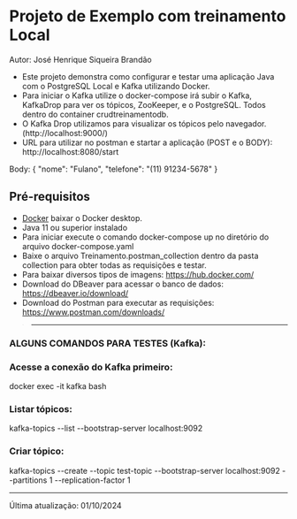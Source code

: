 # Projeto de Exemplo com treinamento Local

Autor: José Henrique Siqueira Brandão

- Este projeto demonstra como configurar e testar uma aplicação Java com o PostgreSQL Local e Kafka utilizando Docker. 
- Para iniciar o Kafka utilize o docker-compose irá subir o Kafka, KafkaDrop para ver os tópicos, ZooKeeper, e o PostgreSQL. Todos dentro do container crudtreinamentodb.
- O Kafka Drop utilizamos para visualizar os tópicos pelo navegador. (http://localhost:9000/)
- URL para utilizar no postman e startar a aplicação (POST e o BODY): http://localhost:8080/start

Body:
  {
    "nome": "Fulano",
    "telefone": "(11) 91234-5678"
  }

## Pré-requisitos

- [Docker](https://docs.docker.com/get-docker/) baixar o Docker desktop.
- Java 11 ou superior instalado
- Para iniciar execute o comando docker-compose up no diretório do arquivo docker-compose.yaml
- Baixe o arquivo Treinamento.postman_collection dentro da pasta collection para obter todas as requisições e testar.
- Para baixar diversos tipos de imagens: https://hub.docker.com/
- Download do DBeaver para acessar o banco de dados: https://dbeaver.io/download/
- Download do Postman para executar as requisições: https://www.postman.com/downloads/

>------------------------------------------------------------------------------------------------------------------------------
### ALGUNS COMANDOS PARA TESTES (Kafka):

### Acesse a conexão do Kafka primeiro:
docker exec -it kafka bash

### Listar tópicos:
kafka-topics --list --bootstrap-server localhost:9092

### Criar tópico:
kafka-topics --create --topic test-topic --bootstrap-server localhost:9092 --partitions 1 --replication-factor 1

------------------------------------------------------------------------------------------------------------------------------

Última atualização: 01/10/2024
